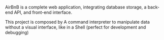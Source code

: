 AirBnB is a complete web application, integrating database storage, a back-end API, and front-end interface.

This project is composed by A command interpreter to manipulate data without a visual interface, like in a Shell (perfect for development and debugging)



